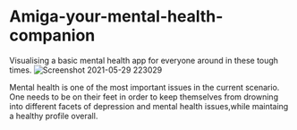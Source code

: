 # Amiga-your-mental-health-companion
Visualising a basic mental health app for everyone around in these tough times.
![Screenshot 2021-05-29 223029](https://user-images.githubusercontent.com/69161722/120078545-996fc600-c0cd-11eb-8ffd-dcb4f44f6932.jpg)

Mental health is one of the most important issues in the current scenario. One needs to be on their feet in order to keep themselves from drowning into different facets of depression and mental health issues,while maintaing a healthy profile overall.

